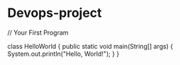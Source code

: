 # Devops-project
// Your First Program

class HelloWorld {
    public static void main(String[] args) {
        System.out.println("Hello, World!"); 
    }
}
